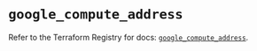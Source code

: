 # `google_compute_address`

Refer to the Terraform Registry for docs: [`google_compute_address`](https://registry.terraform.io/providers/hashicorp/google/6.20.0/docs/resources/compute_address).

